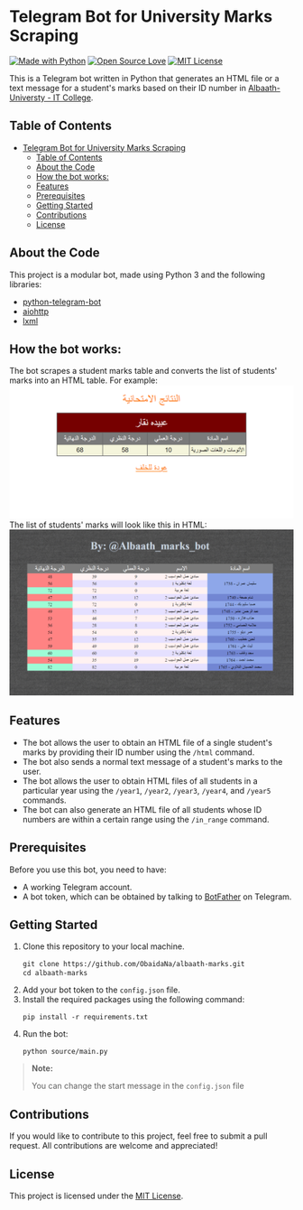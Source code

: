 # Telegram Bot for University Marks Scraping

[![Made with Python](https://img.shields.io/badge/Made%20with-Python-blue.svg)](https://img.shields.io/badge/Made%20with-Python-blue.svg)
[![Open Source Love](https://badges.frapsoft.com/os/v1/open-source.svg?v=103)](https://github.com/ellerbrock/open-source-badges/)
[![MIT License](https://img.shields.io/github/license/mashape/apistatus.svg)](https://github.com/sagarlad04/telegram-university-marks-bot/blob/master/LICENSE)

This is a Telegram bot written in Python that generates an HTML file or a text message for a student's marks based on their ID number in [Albaath-Universty - IT College](https://exam.albaath-univ.edu.sy/exam-it/).

## Table of Contents

- [Telegram Bot for University Marks Scraping](#telegram-bot-for-university-marks-scraping)
  - [Table of Contents](#table-of-contents)
  - [About the Code](#about-the-code)
  - [How the bot works:](#how-the-bot-works)
  - [Features](#features)
  - [Prerequisites](#prerequisites)
  - [Getting Started](#getting-started)
  - [Contributions](#contributions)
  - [License](#license)

## About the Code

This project is a modular bot, made using Python 3 and the following libraries:

- [python-telegram-bot](https://github.com/python-telegram-bot/python-telegram-bot)
- [aiohttp](https://docs.aiohttp.org/en/stable/)
- [lxml](https://lxml.de/)

## How the bot works:

The bot scrapes a student marks table and converts the list of students' marks into an HTML table. For example:
![universty_page](media/university_page_example.png)
The list of students' marks will look like this in HTML:
![merged_table](media/html_table.png)


## Features

- The bot allows the user to obtain an HTML file of a single student's marks by providing their ID number using the `/html` command.
- The bot also sends a normal text message of a student's marks to the user.
- The bot allows the user to obtain HTML files of all students in a particular year using the `/year1`, `/year2`, `/year3`, `/year4`, and `/year5` commands.
- The bot can also generate an HTML file of all students whose ID numbers are within a certain range using the `/in_range` command.


## Prerequisites

Before you use this bot, you need to have:

- A working Telegram account.
- A bot token, which can be obtained by talking to [BotFather](https://telegram.me/botfather) on Telegram.

## Getting Started

1. Clone this repository to your local machine.
    ```shell
    git clone https://github.com/ObaidaNa/albaath-marks.git
    cd albaath-marks
    ```
2. Add your bot token to the `config.json` file.
3. Install the required packages using the following command:
    ```shell
    pip install -r requirements.txt
    ```
4. Run the bot:
    ```shell
    python source/main.py
    ```

> **Note:** 
> 
> You can change the start message in the `config.json` file

## Contributions

If you would like to contribute to this project, feel free to submit a pull request. All contributions are welcome and appreciated!

## License

This project is licensed under the [MIT License](LICENSE).
